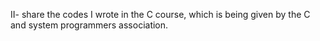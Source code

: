 II- share the codes I wrote in the C course, which is being given by the C and system programmers association.
